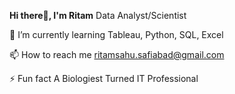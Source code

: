 **Hi there👋, I'm Ritam**
Data Analyst/Scientist


🌱 I’m currently learning Tableau, Python, SQL, Excel

📫 How to reach me ritamsahu.safiabad@gmail.com

⚡ Fun fact A Biologiest Turned IT Professional

<!---
ritamsahu/ritamsahu is a ✨ special ✨ repository because its `README.md` (this file) appears on your GitHub profile.
You can click the Preview link to take a look at your changes.
--->
